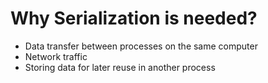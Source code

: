 # Why Serialization is needed?

* Data transfer between processes on the same computer
* Network traffic
* Storing data for later reuse in another process


